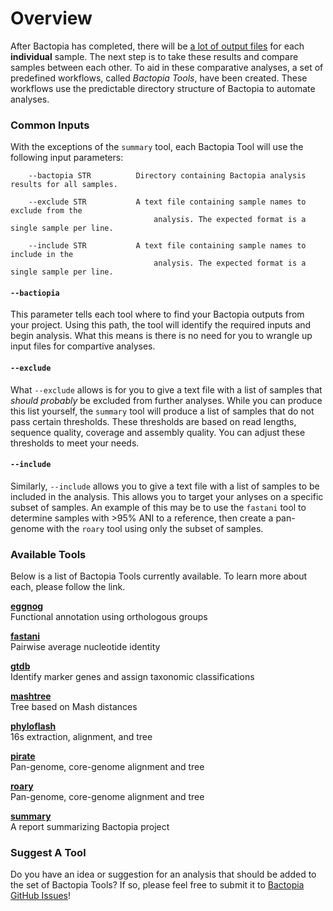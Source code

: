 # Overview
After Bactopia has completed, there will be [a lot of output files](output-overview/) 
for each __individual__ sample. The next step is to take these results and compare 
samples between each other. To aid in these comparative analyses, a set of predefined 
workflows, called _Bactopia Tools_, have been created. These workflows use the 
predictable directory structure of Bactopia to automate analyses.

### Common Inputs
With the exceptions of the `summary` tool, each Bactopia Tool will use the following 
input parameters:
```
    --bactopia STR          Directory containing Bactopia analysis results for all samples.

    --exclude STR           A text file containing sample names to exclude from the
                                analysis. The expected format is a single sample per line.

    --include STR           A text file containing sample names to include in the
                                analysis. The expected format is a single sample per line.
```

#### `--bactiopia`
This parameter tells each tool where to find your Bactopia outputs from your project. 
Using this path, the tool will identify the required inputs and begin analysis. What 
this means is there is no need for you to wrangle up input files for compartive analyses.

#### `--exclude`
What `--exclude` allows is for you to give a text file with a list of samples that 
*should probably* be excluded from further analyses. While you can produce this list
yourself, the `summary` tool will produce a list of samples that do not pass certain 
thresholds. These thresholds are based on read lengths, sequence quality, coverage 
and assembly quality. You can adjust these thresholds to meet your needs.

#### `--include`
Similarly, `--include` allows you to give a text file with a list of samples to be 
included in the analysis. This allows you to target your anlyses on a specific subset
of samples. An example of this may be to use the `fastani` tool to determine samples
with >95% ANI to a reference, then create a pan-genome with the `roary` tool using 
only the subset of samples.

### Available Tools
Below is a list of Bactopia Tools currently available. To learn more about each, 
please follow the link.

__[eggnog](/tools/eggnog/)__  
Functional annotation using orthologous groups

__[fastani](/tools/fastani/)__  
Pairwise average nucleotide identity

__[gtdb](/tools/gtdb/)__  
Identify marker genes and assign taxonomic classifications

__[mashtree](/tools/mashtree/)__  
Tree based on Mash distances

__[phyloflash](/tools/phyloflash/)__  
16s extraction, alignment, and tree  

__[pirate](/tools/pirate/)__  
Pan-genome, core-genome alignment and tree 

__[roary](/tools/roary/)__  
Pan-genome, core-genome alignment and tree 

__[summary](/tools/summary/)__  
A report summarizing Bactopia project

### Suggest A Tool
Do you have an idea or suggestion for an analysis that should be added to the set 
of Bactopia Tools? If so, please feel free to submit it to 
[Bactopia GitHub Issues](https://github.com/bactopia/bactopia/issues)!
